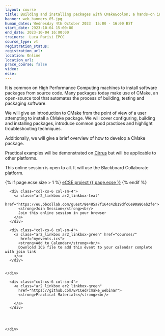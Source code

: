 ```yaml
---
layout: course
title: Building and installing packages with CMake&colon; a hands-on introduction
banner: web_banners_05.jpg
human_dates: Wednesday 4th October 2023  15:00 - 16:00 BST
start_date: 2023-10-04 15:00:00
end_date: 2023-10-04 16:00:00
trainers:  Luca Parisi EPCC
course_type: vt
registration_status:
registration_url:
location: Online
location_url:
prace_course: false
video: 
ecse:
---
```



It is common on High Performance Computing machines to install software packages from source code. Many packages today make use of CMake, an open-source tool that automates the process of building, testing and packaging software.

We will give an introduction to CMake from the point of view of a user attempting to install a CMake package. We will cover configuring, building and installing packages, introduce common good practices and highlight troubleshooting techniques.

Additionally, we will give a brief overview of how to develop a CMake package.

Practical examples will be demonstrated on [Cirrus](https://www.cirrus.ac.uk/) but will be applicable to other platforms.


This online session is open to all. It will use the Blackboard Collaborate platform.

{% if page.ecse.size > 1 %}
<a href="{{ site.baseurl }}/ecse/reports/{{ page.ecse }}">eCSE project {{ page.ecse }}</a>
{% endif %}

<section id="service">


  <div class="row ">	

      <div class="col-xs-6 col-sm-4">
        <a class="ar2_linkbox ar2_linkbox-teal" 
          href="https://eu.bbcollab.com/guest/8e485a7f164c42b19dfc6e90a86ab2fe">
          <strong>Join Session</strong><br/>
          Join this online session in your browser
        </a>
      </div>

      <div class="col-xs-6 col-sm-4">
        <a class="ar2_linkbox ar2_linkbox-green" href="courses/"
           href="myevents.ics">
          <strong>Add to Calendar</strong><br/>
          Download ICS file to add this event to your calendar complete with join link
        </a>
      </div>

											
    </div>




  <div class="row ">	

      <div class="col-xs-6 col-sm-4">
        <a class="ar2_linkbox ar2_linkbox-green" 
          href="https://github.com/EPCCed/cmake_webinar">
          <strong>Practical Materials</strong><br/>
          
        </a>
      </div>



											
    </div>



<!--

<h2><a name="video">Video</a></h2>

<div>

<iframe title="Video"  width="560" height="315" src="https://www.youtube.com/embed/p5t1vXPdi5A" frameborder="0" allow="accelerometer; autoplay; encrypted-media; gyroscope; picture-in-picture" allowfullscreen></iframe>

</div>


-->

<!--
<section id="service">

    <div class="row ">	



      <div class="col-xs-6 col-sm-4">
        <a class="ar2_linkbox ar2_linkbox-teal" href="  ">
          <strong>Transcript</strong><br/>
          Download a transcript of the video audio
        </a>
      </div>



      <div class="col-xs-6 col-sm-4">
        <a class="ar2_linkbox ar2_linkbox-green" href="courses/"
           href="Slurm-Job-Submission-2023-07-26.pdf">
          <strong>Slides</strong><br/>
          Download pdf of the presentation.
        </a>
      </div>
										
    </div>



</section>

-->